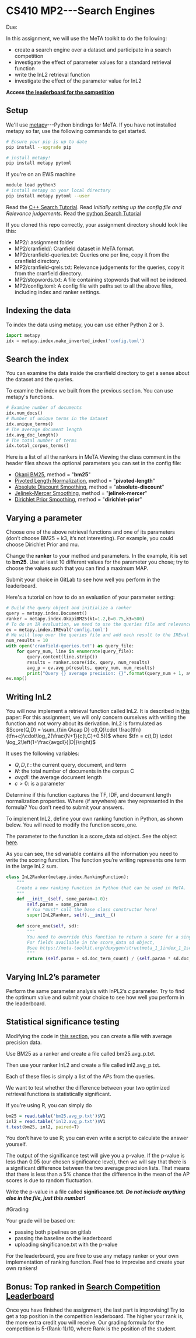 # CS410 MP2---Search Engines
Due:

In this assignment, we will use the MeTA toolkit to do the following:
- create a search engine over a dataset and participate in a search competition
- investigate the effect of parameter values for a standard retrieval function
- write the InL2 retrieval function
- investigate the effect of the parameter value for InL2

**Access [the leaderboard for the competition](http://cs410-leaderboard.westcentralus.cloudapp.azure.com)**

## Setup
We'll use [metapy](https://github.com/meta-toolkit/metapy)---Python bindings for MeTA. 
If you have not installed metapy so far, use the following commands to get started.

```bash
# Ensure your pip is up to date
pip install --upgrade pip

# install metapy!
pip install metapy pytoml
```

If you're on an EWS machine
```bash
module load python3
# install metapy on your local directory
pip install metapy pytoml --user
```


Read the [C++ Search Tutorial](https://meta-toolkit.org/search-tutorial.html). Read *Initially setting up the config file and Relevance judgements*.
Read the [python Search Tutorial](https://github.com/meta-toolkit/metapy/blob/master/tutorials/2-search-and-ir-eval.ipynb)

If you cloned this repo correctly, your assignment directory should look like this:
- MP2/: assignment folder
- MP2/cranfield/: Cranfield dataset in MeTA format.
- MP2/cranfield-queries.txt: Queries one per line, copy it from the cranfield directory.
- MP2/cranfield-qrels.txt: Relevance judgements for the queries, copy it from the cranfield directory.
- MP2/stopwords.txt: A file containing stopwords that will not be indexed.
- MP2/config.toml: A config file with paths set to all the above files, including index and ranker settings.

## Indexing the data
To index the data using metapy, you can use either Python 2 or 3.
```python
import metapy
idx = metapy.index.make_inverted_index('config.toml')
```

## Search the index
You can examine the data inside the cranfield directory to get a sense about the dataset and the queries.

To examine the index we built from the previous section. You can use metapy's functions.

```python
# Examine number of documents
idx.num_docs()
# Number of unique terms in the dataset
idx.unique_terms()
# The average document length
idx.avg_doc_length()
# The total number of terms
idx.total_corpus_terms()
```

Here is a list of all the rankers in MeTA.Viewing the class comment in the header files shows the optional parameters you can set in the config file:

- [Okapi BM25](https://github.com/meta-toolkit/meta/blob/master/include/meta/index/ranker/okapi_bm25.h), method = "**bm25**"
- [Pivoted Length Normalization](https://github.com/meta-toolkit/meta/blob/master/include/meta/index/ranker/pivoted_length.h), method = "**pivoted-length**"
- [Absolute Discount Smoothing](https://github.com/meta-toolkit/meta/blob/master/include/meta/index/ranker/absolute_discount.h), method = "**absolute-discount**"
- [Jelinek-Mercer Smoothing](https://github.com/meta-toolkit/meta/blob/master/include/meta/index/ranker/jelinek_mercer.h), method = "**jelinek-mercer**"
- [Dirichlet Prior Smoothing](https://github.com/meta-toolkit/meta/blob/master/include/meta/index/ranker/dirichlet_prior.h), method = "**dirichlet-prior**"

## Varying a parameter
Choose one of the above retrieval functions and one of its parameters (don’t choose BM25 + k3, it’s not interesting). For example, you could choose Dirichlet Prior and mu.

Change the **ranker** to your method and parameters. In the example, it is set to **bm25**. Use at least 10 different values for the parameter you chose; try to choose the values such that you can find a maximum MAP.

Submit your choice in GitLab to see how well you perform in the leaderboard.

Here's a tutorial on how to do an evaluation of your parameter setting:


```python
# Build the query object and initialize a ranker
query = metapy.index.Document()
ranker = metapy.index.OkapiBM25(k1=1.2,b=0.75,k3=500)
# To do an IR evaluation, we need to use the queries file and relevance judgements.
ev = metapy.index.IREval('config.toml')
# We will loop over the queries file and add each result to the IREval object ev.
num_results = 10
with open('cranfield-queries.txt') as query_file:
    for query_num, line in enumerate(query_file):
        query.content(line.strip())
        results = ranker.score(idx, query, num_results)                            
        avg_p = ev.avg_p(results, query_num, num_results)
        print("Query {} average precision: {}".format(query_num + 1, avg_p))
ev.map()
```

## Writing InL2

You will now implement a retrieval function called InL2. It is described in [this](http://dl.acm.org/citation.cfm?id=582416) paper: 
For this assignment, we will only concern ourselves with writing the function and not worry about its derivation. 
InL2 is formulated as $`Score(Q,D) = \sum_{t\in Q\cap D} c(t,Q)\cdot \frac{tfn}{tfn+c}\cdot\log_2(\frac{N+1}{c(t,C)+0.5})`$
where $`tfn = c(t,D) \cdot \log_2\left(1+\frac{avgdl}{|D|}\right)`$

It uses the following variables:

-  $`Q,D,t`$ : the current query, document, and term
- $`N`$: the total number of documents in the corpus C
- $`avgdl`$: the average document length
- $`c > 0`$: is a parameter

Determine if this function captures the TF, IDF, and document length normalization properties. Where (if anywhere) are they represented in the formula? You don’t need to submit your answers.

To implement InL2, define your own ranking function in Python, as shown below. You will need to modify the function score_one. 

The parameter to the function is a score_data sd object. See the object [here](https://github.com/meta-toolkit/meta/blob/master/include/meta/index/score_data.h).

As you can see, the sd variable contains all the information you need to write the scoring function. The function you’re writing represents one term in the large InL2 sum.

```python
class InL2Ranker(metapy.index.RankingFunction):                                            
    """                                                                          
    Create a new ranking function in Python that can be used in MeTA.             
    """                                                                          
    def __init__(self, some_param=1.0):                                             
        self.param = some_param
        # You *must* call the base class constructor here!
        super(InL2Ranker, self).__init__()                                        
                                                                                 
    def score_one(self, sd):
        """
        You need to override this function to return a score for a single term.
        For fields available in the score_data sd object,
        @see https://meta-toolkit.org/doxygen/structmeta_1_1index_1_1score__data.html
        """
        return (self.param + sd.doc_term_count) / (self.param * sd.doc_unique_terms + sd.doc_size)
```

## Varying InL2’s parameter
Perform the same parameter analysis with InPL2’s $`c`$ parameter. 
Try to find the optimum value and submit your choice to see how well you perform in the leaderboard.

## Statistical significance testing

Modifying the code in [this section](#varying-a-parameter), you can create a file with average precision data. 

Use BM25 as a ranker and create a file called bm25.avg_p.txt. 

Then use your ranker InL2 and create a file called inl2.avg_p.txt. 

Each of these files is simply a list of the APs from the queries.

We want to test whether the difference between your two optimized retrieval functions is statistically significant.

If you’re using R, you can simply do

```R
bm25 = read.table('bm25.avg_p.txt')$V1
inl2 = read.table('inl2.avg_p.txt')$V1
t.test(bm25, inl2, paired=T)
```
You don’t have to use R; you can even write a script to calculate the answer yourself.

The output of the significance test will give you a p-value. If the p-value is less than 0.05 (our chosen significance level), then we will say that there is a significant difference between the two average precision lists. That means that there is less than a 5% chance that the difference in the mean of the AP scores is due to random fluctuation.

Write the p-value in a file called **significance.txt**. 
***Do not include anything else in the file, just this number!***

#Grading

Your grade will be based on:
- passing both pipelines on gitlab
- passing the baseline on the leaderboard
- uploading singificance.txt with the p-value

For the leaderboard, you are free to use any metapy ranker or your own implementation of ranking function. Feel free to improvise and create your own rankers!

## Bonus: Top ranked in [Search Competition Leaderboard](http://cs410-leaderboard.westcentralus.cloudapp.azure.com)

Once you have finished the assignment, the last part is improvising!
Try to get a top position in the competition leaderboard. The higher your rank is, the more extra credit you will receive.
Our grading formula for the competition is  5-(Rank-1)/10, where Rank is the position of the student.

